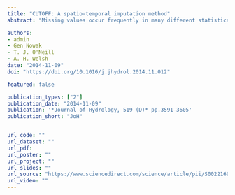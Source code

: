 ```yaml
---
title: "CUTOFF: A spatio-temporal imputation method"
abstract: "Missing values occur frequently in many different statistical applications and need to be dealt with carefully, especially when the data are collected spatio-temporally. We propose a method called CUTOFF imputation that utilizes the spatio-temporal nature of the data to accurately and efficiently impute missing values. The main feature of this method is that the estimate of a missing value is produced by incorporating similar observed temporal information from the value’s nearest spatial neighbors. Extensions to this method are also developed to expand the method’s ability to accommodate other data generating processes. We develop a cross-validation procedure that optimally chooses parameters for CUTOFF, which can be used by other imputation methods as well. We analyze some rainfall data from 78 gauging stations in the Murray–Darling Basin in Australia using the CUTOFF imputation method and compare its performance to four well-studied competing imputation methods, namely, k-nearest neighbors, singular value decomposition, multiple imputation and random forest. Empirical results show that our method captures the temporal patterns well and is effective at imputing large gaps in the data. Compared to the competing methods, CUTOFF is more accurate and much faster. We analyze further examples to demonstrate CUTOFF’s applications to two different data sets and provide extra evidence of its validity and usefulness. We implement a simulation study based on the Murray–Darling Basin data to evaluate the method; the results show that our method performs well in both accuracy and computational efficiency."

authors:
- admin
- Gen Nowak
- T. J. O'Neill
- A. H. Welsh
date: "2014-11-09"
doi: "https://doi.org/10.1016/j.jhydrol.2014.11.012"

featured: false

publication_types: ["2"]
publication_date: "2014-11-09"
publication: '*Journal of Hydrology, 519 (D)* pp.3591-3605'
publication_short: "JoH"


url_code: ""
url_dataset: ""
url_pdf:
url_poster: ""
url_project: ""
url_slides: ""
url_source: "https://www.sciencedirect.com/science/article/pii/S002216941400897X"
url_video: ""
---
```

